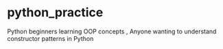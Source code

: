 # python_practice
Python beginners learning OOP concepts , Anyone wanting to understand constructor patterns in Python
